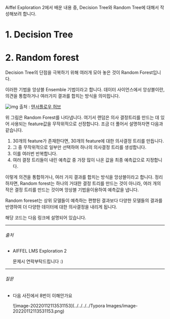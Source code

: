 Aiffel Exploration 2에서 배운 내용 중, Decision Tree와 Random Tree에 대해서 작성해보려 합니다.



# 1. Decision Tree



# 2. Random forest

Decision Tree의 단점을 극복하기 위해 여러개 모아 놓은 것이 Random Forest입니다.

이러한 기법을 앙상블 Ensemble 기법이라고 합니다. 데이터 사이언스에서 앙상블이란, 의견을 통합하거나 여러가지 결과를 합치는 방식을 의미힙니다. 



![img](https://1.bp.blogspot.com/-Ax59WK4DE8w/YK6o9bt_9jI/AAAAAAAAEQA/9KbBf9cdL6kOFkJnU39aUn4m8ydThPenwCLcBGAsYHQ/s0/Random%2BForest%2B03.gif) 출처 : [텐서플로우 허브](https://blog.tensorflow.org/2021/05/introducing-tensorflow-decision-forests.html)



위 그림은 Random Forest를 나타냅니다. 여기서 랜덤은 의사 결정트리를 만드는 데 있어 사용되는 feature값을 무작위적으로 선정합니다. 조금 더 풀어서 설명하자면 다음과 같습니다.

1.  30개의 feature가 존재한다면, 30개의 feature에 대한 의사결정 트리를 만듭니다. 
2. 그 중 무작위적으로 일부만 선택하여 하나의 의사결정 트리를 생성합니다. 
3. 이를 여러번 반복합니다.
4. 여러 결정 트리들이 내린 예측값 중 가장 많이 나온 값을 최종 예측값으로 지정합니다.

이렇게 의견을 통합하거나, 여러 가지 결과를 합치는 방식을 앙상블이라고 합니다. 정리하자면, Random forest는 하나의 거대한 결정 트리를 만드는 것이 아니라, 여러 개의 작은 결정 트리를 만드는 것이며 앙상블 기법을이용하여 예측값을 냅니다.



Random foreset는 상위 모델들이 예측하는 편향된 결과보다 다양한 모델들의 결과를 반영하여 더 다양한 데이터에 대한 의사결정을 내리게 됩니다.



해당 코드는 다음 링크에 설명되어 있습니다.















------

###### 출처

- AIFFEL LMS  Exploration 2

  문제시 연락부탁드립니다 :)



----

###### 질문

- 다음 사진에서 8번이 이해안가요

  ![image-20220112113531153](../../../../Typora Images/image-20220112113531153.png)

